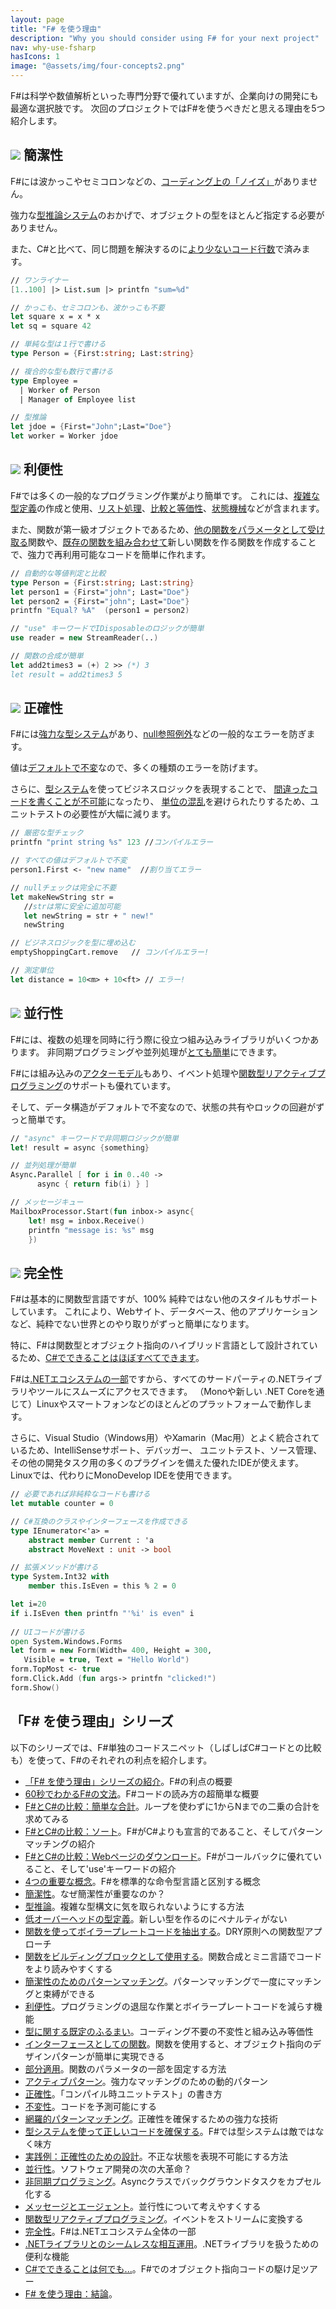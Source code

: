 ```yaml
---
layout: page
title: "F# を使う理由"
description: "Why you should consider using F# for your next project"
nav: why-use-fsharp
hasIcons: 1
image: "@assets/img/four-concepts2.png"
---
```


F#は科学や数値解析といった専門分野で優れていますが、企業向けの開発にも最適な選択肢です。
次回のプロジェクトではF#を使うべきだと思える理由を5つ紹介します。

## ![](@assets/img/glyphicons/glyphicons_030_pencil.png) 簡潔性

F#には波かっこやセミコロンなどの、[コーディング上の「ノイズ」](posts/fvsc-sum-of-squares.html)がありません。

強力な[型推論システム](posts/conciseness-type-inference.html)のおかげで、オブジェクトの型をほとんど指定する必要がありません。

また、C#と比べて、同じ問題を解決するのに[より少ないコード行数](posts/fvsc-download.html)で済みます。

```fsharp
// ワンライナー
[1..100] |> List.sum |> printfn "sum=%d"

// かっこも、セミコロンも、波かっこも不要
let square x = x * x
let sq = square 42 

// 単純な型は１行で書ける
type Person = {First:string; Last:string}

// 複合的な型も数行で書ける
type Employee = 
  | Worker of Person
  | Manager of Employee list

// 型推論
let jdoe = {First="John";Last="Doe"}
let worker = Worker jdoe
```

## ![](@assets/img/glyphicons/glyphicons_343_thumbs_up.png) 利便性


F#では多くの一般的なプログラミング作業がより簡単です。
これには、[複雑な型定義](posts/conciseness-type-definitions.html)の作成と使用、[リスト処理](posts/conciseness-extracting-boilerplate.html)、[比較と等価性](posts/convenience-types.html)、[状態機械](posts/designing-with-types-representing-states.html)などが含まれます。


また、関数が第一級オブジェクトであるため、[他の関数をパラメータとして受け取る](posts/conciseness-extracting-boilerplate.html)関数や、[既存の関数を組み合わせて](posts/conciseness-functions-as-building-blocks.html)新しい関数を作る関数を作成することで、強力で再利用可能なコードを簡単に作れます。

```fsharp
// 自動的な等値判定と比較
type Person = {First:string; Last:string}
let person1 = {First="john"; Last="Doe"}
let person2 = {First="john"; Last="Doe"}
printfn "Equal? %A"  (person1 = person2)

// "use" キーワードでIDisposableのロジックが簡単
use reader = new StreamReader(..)

// 関数の合成が簡単
let add2times3 = (+) 2 >> (*) 3
let result = add2times3 5
```

## ![](@assets/img/glyphicons/glyphicons_150_check.png) 正確性


F#には[強力な型システム](posts/correctness-type-checking.html)があり、[null参照例外](posts/the-option-type.html#option-is-not-null)などの一般的なエラーを防ぎます。

値は[デフォルトで不変](posts/correctness-immutability.html)なので、多くの種類のエラーを防げます。

さらに、[型システム](posts/correctness-exhaustive-pattern-matching.html)を使ってビジネスロジックを表現することで、
[間違ったコードを書くことが不可能](posts/designing-for-correctness.html)になったり、
[単位の混乱](posts/units-of-measure.html)を避けられたりするため、ユニットテストの必要性が大幅に減ります。


```fsharp
// 厳密な型チェック
printfn "print string %s" 123 //コンパイルエラー

// すべての値はデフォルトで不変
person1.First <- "new name"  //割り当てエラー

// nullチェックは完全に不要
let makeNewString str = 
   //strは常に安全に追加可能
   let newString = str + " new!"
   newString

// ビジネスロジックを型に埋め込む
emptyShoppingCart.remove   // コンパイルエラー!

// 測定単位
let distance = 10<m> + 10<ft> // エラー!
```

## ![](@assets/img/glyphicons/glyphicons_054_clock.png) 並行性


F#には、複数の処理を同時に行う際に役立つ組み込みライブラリがいくつかあります。
非同期プログラミングや並列処理が[とても簡単](posts/concurrency-async-and-parallel.html)にできます。

F#には組み込みの[アクターモデル](posts/concurrency-actor-model.html)もあり、イベント処理や[関数型リアクティブプログラミング](posts/concurrency-reactive.html)のサポートも優れています。

そして、データ構造がデフォルトで不変なので、状態の共有やロックの回避がずっと簡単です。

```fsharp
// "async" キーワードで非同期ロジックが簡単
let! result = async {something}

// 並列処理が簡単
Async.Parallel [ for i in 0..40 -> 
      async { return fib(i) } ]

// メッセージキュー
MailboxProcessor.Start(fun inbox-> async{
	let! msg = inbox.Receive()
	printfn "message is: %s" msg
	})
```

## ![](@assets/img/glyphicons/glyphicons_280_settings.png) 完全性

F#は基本的に関数型言語ですが、100% 純粋ではない他のスタイルもサポートしています。
これにより、Webサイト、データベース、他のアプリケーションなど、純粋でない世界とのやり取りがずっと簡単になります。

特に、F#は関数型とオブジェクト指向のハイブリッド言語として設計されているため、[C#でできることはほぼすべてできます](posts/completeness-anything-csharp-can-do.html)。


F#は[.NETエコシステムの一部](posts/completeness-seamless-dotnet-interop.html)ですから、すべてのサードパーティの.NETライブラリやツールにスムーズにアクセスできます。
（Monoや新しい .NET Coreを通じて）Linuxやスマートフォンなどのほとんどのプラットフォームで動作します。


さらに、Visual Studio（Windows用）やXamarin（Mac用）とよく統合されているため、IntelliSenseサポート、デバッガー、
ユニットテスト、ソース管理、その他の開発タスク用の多くのプラグインを備えた優れたIDEが使えます。
Linuxでは、代わりにMonoDevelop IDEを使用できます。

```fsharp
// 必要であれば非純粋なコードも書ける
let mutable counter = 0

// C#互換のクラスやインターフェースを作成できる
type IEnumerator<'a> = 
    abstract member Current : 'a
    abstract MoveNext : unit -> bool 

// 拡張メソッドが書ける
type System.Int32 with
    member this.IsEven = this % 2 = 0

let i=20
if i.IsEven then printfn "'%i' is even" i
	
// UIコードが書ける
open System.Windows.Forms 
let form = new Form(Width= 400, Height = 300, 
   Visible = true, Text = "Hello World") 
form.TopMost <- true
form.Click.Add (fun args-> printfn "clicked!")
form.Show()
```

## 「F# を使う理由」シリーズ

以下のシリーズでは、F#単独のコードスニペット（しばしばC#コードとの比較も）を使って、F#のそれぞれの利点を紹介します。

* [「F# を使う理由」シリーズの紹介](posts/why-use-fsharp-intro.html)。F#の利点の概要
* [60秒でわかるF#の文法](posts/fsharp-in-60-seconds.html)。F#コードの読み方の超簡単な概要
* [F#とC#の比較：簡単な合計](posts/fvsc-sum-of-squares.html)。ループを使わずに1からNまでの二乗の合計を求めてみる
* [F#とC#の比較：ソート](posts/fvsc-quicksort.html)。F#がC#よりも宣言的であること、そしてパターンマッチングの紹介
* [F#とC#の比較：Webページのダウンロード](posts/fvsc-download.html)。F#がコールバックに優れていること、そして'use'キーワードの紹介
* [4つの重要な概念](posts/key-concepts.html)。F#を標準的な命令型言語と区別する概念
* [簡潔性](posts/conciseness-intro.html)。なぜ簡潔性が重要なのか？
* [型推論](posts/conciseness-type-inference.html)。複雑な型構文に気を取られないようにする方法
* [低オーバーヘッドの型定義](posts/conciseness-type-definitions.html)。新しい型を作るのにペナルティがない
* [関数を使ってボイラープレートコードを抽出する](posts/conciseness-extracting-boilerplate.html)。DRY原則への関数型アプローチ
* [関数をビルディングブロックとして使用する](posts/conciseness-functions-as-building-blocks.html)。関数合成とミニ言語でコードをより読みやすくする
* [簡潔性のためのパターンマッチング](posts/conciseness-pattern-matching.html)。パターンマッチングで一度にマッチングと束縛ができる
* [利便性](posts/convenience-intro.html)。プログラミングの退屈な作業とボイラープレートコードを減らす機能
* [型に関する既定のふるまい](posts/convenience-types.html)。コーディング不要の不変性と組み込み等価性
* [インターフェースとしての関数](posts/convenience-functions-as-interfaces.html)。関数を使用すると、オブジェクト指向のデザインパターンが簡単に実現できる
* [部分適用](posts/convenience-partial-application.html)。関数のパラメータの一部を固定する方法
* [アクティブパターン](posts/convenience-active-patterns.html)。強力なマッチングのための動的パターン
* [正確性](posts/correctness-intro.html)。「コンパイル時ユニットテスト」の書き方
* [不変性](posts/correctness-immutability.html)。コードを予測可能にする
* [網羅的パターンマッチング](posts/correctness-exhaustive-pattern-matching.html)。正確性を確保するための強力な技術
* [型システムを使って正しいコードを確保する](posts/correctness-type-checking.html)。F#では型システムは敵ではなく味方
* [実践例：正確性のための設計](posts/designing-for-correctness.html)。不正な状態を表現不可能にする方法
* [並行性](posts/concurrency-intro.html)。ソフトウェア開発の次の大革命？
* [非同期プログラミング](posts/concurrency-async-and-parallel.html)。Asyncクラスでバックグラウンドタスクをカプセル化する
* [メッセージとエージェント](posts/concurrency-actor-model.html)。並行性について考えやすくする
* [関数型リアクティブプログラミング](posts/concurrency-reactive.html)。イベントをストリームに変換する
* [完全性](posts/completeness-intro.html)。F#は.NETエコシステム全体の一部
* [.NETライブラリとのシームレスな相互運用](posts/completeness-seamless-dotnet-interop.html)。.NETライブラリを扱うための便利な機能
* [C#でできることは何でも...](posts/completeness-anything-csharp-can-do.html)。F#でのオブジェクト指向コードの駆け足ツアー
* [F# を使う理由：結論](posts/why-use-fsharp-conclusion.html)。
